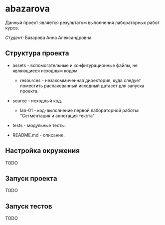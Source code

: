 # abazarova

Данный проект является результатом выполнения лабораторных работ курса.

*Студент:* Базарова Анна Александровна

## Структура проекта

* assets - вспомогательные и конфигурационные файлы, не являющиеся исходным кодом.

  * resources - незакоммиченная директория, куда следует поместить распакованный исходный датасет для запуска проекта.
 
* source - исходный код.
 
  * lab-01 - код-выполнение первой лабораторной работы: "Сегментация и аннотация текста"
 
* tests - модульные тесты.
 
* README.md - описание.

## Настройка окружения

TODO

## Запуск проекта

TODO

## Запуск тестов

TODO
